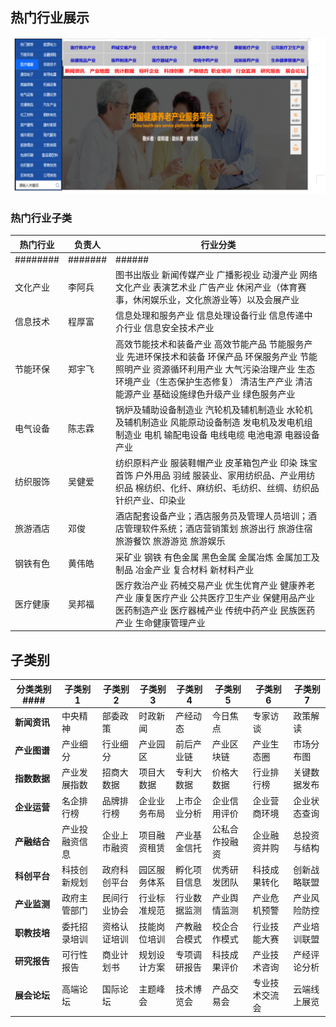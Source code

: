 ## 热门行业展示

![](../img/hot_indu1.png)

### 热门行业子类

| 热门行业 | 负责人  | 行业分类                                                     |
| -------- | ------- | ------------------------------------------------------------ |
| ######## | ####### | ######                                                       |
| 文化产业 | 李阿兵  | 图书出版业  新闻传媒产业  广播影视业  动漫产业  网络文化产业  表演艺术业  广告产业  休闲产业（体育赛事，休闲娱乐业，文化旅游业等）以及会展产业 |
| 信息技术 | 程厚富  | 信息处理和服务产业   信息处理设备行业   信息传递中介行业   信息安全技术产业 |
| 节能环保 | 郑宇飞  | 高效节能技术和装备产业  高效节能产品   节能服务产业  先进环保技术和装备   环保产品   环保服务产业  节能照明产业  资源循环利用产业  大气污染治理产业  生态环境产业（生态保护生态修复）  清洁生产产业  清洁能源产业 基础设施绿色升级产业  绿色服务产业 |
| 电气设备 | 陈志霖  | 锅炉及辅助设备制造业  汽轮机及辅机制造业  水轮机及辅机制造业  风能原动设备制造  发电机及发电机组制造业  电机  输配电设备  电线电缆 电池电源  电器设备产业 |
| 纺织服饰 | 吴健爱  | 纺织原料产业  服装鞋帽产业   皮革箱包产业  印染   珠宝首饰  户外用品  羽绒       服装业、家用纺织品、产业用纺织品    棉纺织、化纤、麻纺织、毛纺织、丝绸、纺织品针织产业、印染业 |
| 旅游酒店 | 邓俊    | 酒店配套设备产业；酒店服务员及管理人员培训；酒店管理软件系统；酒店营销策划  旅游出行 旅游住宿 旅游餐饮 旅游游览  旅游娱乐 |
| 钢铁有色 | 黄伟皓  | 采矿业 钢铁 有色金属 黑色金属  金属冶炼  金属加工及制品  冶金产业 复合材料  新材料产业 |
| 医疗健康 | 吴邦福  | 医疗救治产业  药械交易产业  优生优育产业  健康养老产业  康复医疗产业  公共医疗卫生产业  保健用品产业  医药制造产业 医疗器械产业 传统中药产业 民族医药产业 生命健康管理产业 |

## 子类别

| 分类类别#### | 子类别1        | 子类别2      | 子类别3      | 子类别4      | 子类别5        | 子类别6        | 子类别7      |
| ------------ | -------------- | ------------ | ------------ | ------------ | -------------- | -------------- | ------------ |
| **新闻资讯** | 中央精神       | 部委政策     | 时政新闻     | 产经动态     | 今日焦点       | 专家访谈       | 政策解读     |
| **产业图谱** | 产业细分       | 行业细分     | 产业园区     | 前后产业链   | 产业区块链     | 产业生态圈     | 市场分布图   |
| **指数数据** | 产业发展指数   | 招商大数据   | 项目大数据   | 专利大数据   | 价格大数据     | 行业排行榜     | 关键数据发布 |
| **企业运营** | 名企排行榜     | 品牌排行榜   | 企业业务布局 | 上市企业分析 | 企业信用评价   | 企业营商环境   | 企业状态查询 |
| **产融结合** | 产业投融资信息 | 企业上市融资 | 项目融资租赁 | 产业基金信托 | 公私合作投融资 | 企业融资并购   | 总投资与结构 |
| **科创平台** | 科技创新规划   | 政府科创平台 | 园区服务体系 | 孵化项目信息 | 优秀研发团队   | 科技成果转化   | 创新战略联盟 |
| **产业监测** | 政府主管部门   | 民间行业协会 | 行业标准规范 | 行业数据监测 | 产业舆情监测   | 产业危机预警   | 产业风险防控 |
| **职教技培** | 委托招录培训   | 资格认证培训 | 技能岗位培训 | 产教融合模式 | 校企合作模式   | 行业技能大赛   | 产业培训联盟 |
| **研究报告** | 可行性报告     | 商业计划书   | 规划设计方案 | 专项调研报告 | 科技成果评价   | 产业技术咨询   | 产经评论分析 |
| **展会论坛** | 高端论坛       | 国际论坛     | 主题峰会     | 技术博览会   | 产品交易会     | 专业技术交流会 | 云端线上展览 |